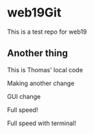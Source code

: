 # web19Git
This is a test repo for web19
## Another thing

This is Thomas' local code

Making another change

GUI change 

Full speed!

Full speed with terminal!